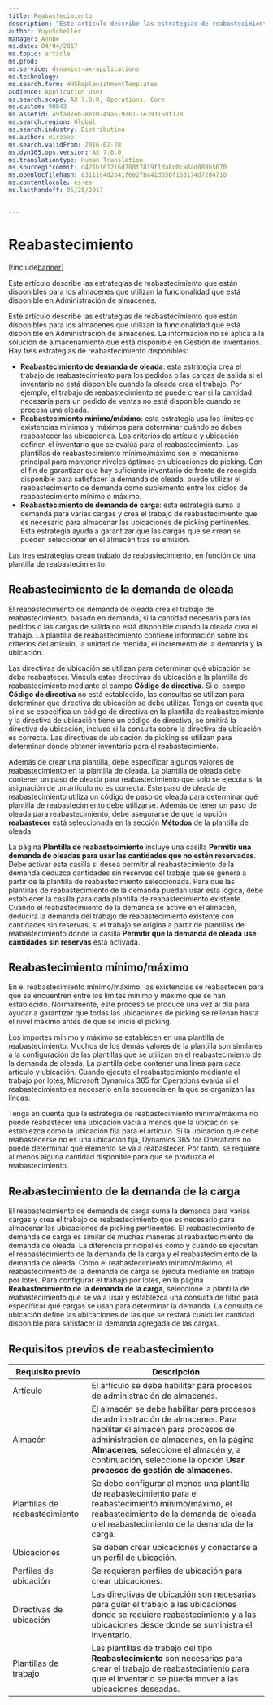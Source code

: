 ```yaml
---
title: Reabastecimiento
description: "Este artículo describe las estrategias de reabastecimiento que están disponibles para los almacenes que utilizan la funcionalidad que está disponible en Administración de almacenes."
author: YuyuScheller
manager: AnnBe
ms.date: 04/04/2017
ms.topic: article
ms.prod: 
ms.service: dynamics-ax-applications
ms.technology: 
ms.search.form: WHSReplenishmentTemplates
audience: Application User
ms.search.scope: AX 7.0.0, Operations, Core
ms.custom: 90043
ms.assetid: 49fa97eb-8e10-49a5-9261-1e393159f178
ms.search.region: Global
ms.search.industry: Distribution
ms.author: mirzaab
ms.search.validFrom: 2016-02-28
ms.dyn365.ops.version: AX 7.0.0
ms.translationtype: Human Translation
ms.sourcegitcommit: d421b161216d700f7819f1da8c0ca8ad089b5670
ms.openlocfilehash: 83111c4d2b41f6e2fba41d550f153174d72d4710
ms.contentlocale: es-es
ms.lasthandoff: 05/25/2017


---
```


# <a name="replenishment"></a>Reabastecimiento

[!include[banner](../includes/banner.md)]


Este artículo describe las estrategias de reabastecimiento que están disponibles para los almacenes que utilizan la funcionalidad que está disponible en Administración de almacenes.

Este artículo describe las estrategias de reabastecimiento que están disponibles para los almacenes que utilizan la funcionalidad que está disponible en Administración de almacenes. La información no se aplica a la solución de almacenamiento que está disponible en Gestión de inventarios. Hay tres estrategias de reabastecimiento disponibles:

-   **Reabastecimiento de demanda de oleada**: esta estrategia crea el trabajo de reabastecimiento para los pedidos o las cargas de salida si el inventario no está disponible cuando la oleada crea el trabajo. Por ejemplo, el trabajo de reabastecimiento se puede crear si la cantidad necesaria para un pedido de ventas no está disponible cuando se procesa una oleada.
-   **Reabastecimiento mínimo/máximo**: esta estrategia usa los límites de existencias mínimos y máximos para determinar cuándo se deben reabastecer las ubicaciones. Los criterios de artículo y ubicación definen el inventario que se evalúa para el reabastecimiento. Las plantillas de reabastecimiento mínimo/máximo son el mecanismo principal para mantener niveles óptimos en ubicaciones de picking. Con el fin de garantizar que hay suficiente inventario de frente de recogida disponible para satisfacer la demanda de oleada, puede utilizar el reabastecimiento de demanda como suplemento entre los ciclos de reabastecimiento mínimo o máximo.
-   **Reabastecimiento de demanda de carga**: esta estrategia suma la demanda para varias cargas y crea el trabajo de reabastecimiento que es necesario para almacenar las ubicaciones de picking pertinentes. Esta estrategia ayuda a garantizar que las cargas que se crean se pueden seleccionar en el almacén tras su emisión.

Las tres estrategias crean trabajo de reabastecimiento, en función de una plantilla de reabastecimiento.

## <a name="wave-demand-replenishment"></a>Reabastecimiento de la demanda de oleada
El reabastecimiento de demanda de oleada crea el trabajo de reabastecimiento, basado en demanda, si la cantidad necesaria para los pedidos o las cargas de salida no está disponible cuando la oleada crea el trabajo. La plantilla de reabastecimiento contiene información sobre los criterios del artículo, la unidad de medida, el incremento de la demanda y la ubicación. 

Las directivas de ubicación se utilizan para determinar qué ubicación se debe reabastecer. Vincula estas directivas de ubicación a la plantilla de reabastecimiento mediante el campo **Código de directiva**. Si el campo **Código de directiva** no está establecido, las consultas se utilizan para determinar qué directiva de ubicación se debe utilizar. Tenga en cuenta que si no se especifica un código de directiva en la plantilla de reabastecimiento y la directiva de ubicación tiene un código de directiva, se omitirá la directiva de ubicación, incluso si la consulta sobre la directiva de ubicación es correcta. Las directivas de ubicación de picking se utilizan para determinar dónde obtener inventario para el reabastecimiento. 

Además de crear una plantilla, debe especificar algunos valores de reabastecimiento en la plantilla de oleada. La plantilla de oleada debe contener un paso de oleada para reabastecimiento que solo se ejecuta si la asignación de un artículo no es correcta. Este paso de oleada de reabastecimiento utiliza un código de paso de oleada para determinar qué plantilla de reabastecimiento debe utilizarse. Además de tener un paso de oleada para reabastecimiento, debe asegurarse de que la opción **reabastecer** está seleccionada en la sección **Métodos** de la plantilla de oleada. 

La página **Plantilla de reabastecimiento** incluye una casilla **Permitir una demanda de oleadas para usar las cantidades que no estén reservadas**. Debe activar esta casilla si desea permitir al reabastecimiento de la demanda deduzca cantidades sin reservas del trabajo que se genera a partir de la plantilla de reabastecimiento seleccionada. Para que las plantillas de reabastecimiento de la demanda puedan usar esta lógica, debe establecer la casilla para cada plantilla de reabastecimiento existente. Cuando el reabastecimiento de la demanda se active en el almacén, deducirá la demanda del trabajo de reabastecimiento existente con cantidades sin reservas, si el trabajo se origina a partir de plantillas de reabastecimiento donde la casilla **Permitir que la demanda de oleada use cantidades sin reservas** está activada.

## <a name="minmax-replenishment"></a>Reabastecimiento mínimo/máximo
En el reabastecimiento mínimo/máximo, las existencias se reabastecen para que se encuentren entre los límites mínimo y máximo que se han establecido. Normalmente, este proceso se produce una vez al día para ayudar a garantizar que todas las ubicaciones de picking se rellenan hasta el nivel máximo antes de que se inicie el picking. 

Los importes mínimo y máximo se establecen en una plantilla de reabastecimiento. Muchos de los demás valores de la plantilla son similares a la configuración de las plantillas que se utilizan en el reabastecimiento de la demanda de oleada. La plantilla debe contener una línea para cada artículo y ubicación. Cuando ejecute el reabastecimiento mediante el trabajo por lotes, Microsoft Dynamics 365 for Operations evalúa si el reabastecimiento es necesario en la secuencia en la que se organizan las líneas. 

Tenga en cuenta que la estrategia de reabastecimiento mínima/máxima no puede reabastecer una ubicación vacía a menos que la ubicación se establezca como la ubicación fija para el artículo. Si la ubicación que debe reabastecerse no es una ubicación fija, Dynamics 365 for Operations no puede determinar qué elemento se va a reabastecer. Por tanto, se requiere al menos alguna cantidad disponible para que se produzca el reabastecimiento.

## <a name="load-demand-replenishment"></a>Reabastecimiento de la demanda de la carga
El reabastecimiento de demanda de carga suma la demanda para varias cargas y crea el trabajo de reabastecimiento que es necesario para almacenar las ubicaciones de picking pertinentes. El reabastecimiento de demanda de carga es similar de muchas maneras al reabastecimiento de demanda de oleada. La diferencia principal es cómo y cuándo se ejecutan el reabastecimiento de la demanda de la carga y el reabastecimiento de la demanda de oleada. Como el reabastecimiento mínimo/máximo, el reabastecimiento de la demanda de carga se ejecuta mediante un trabajo por lotes. Para configurar el trabajo por lotes, en la página **Reabastecimiento de la demanda de la carga**, seleccione la plantilla de reabastecimiento que se va a usar y establezca una consulta de filtro para especificar qué cargas se usan para determinar la demanda. La consulta de ubicación define las ubicaciones de las que se restará cualquier cantidad disponible para satisfacer la demanda agregada de las cargas.

## <a name="replenishment-prerequisites"></a>Requisitos previos de reabastecimiento
| Requisito previo            | Descripción                                                                                                                                                                                                                                        |
|-------------------------|----------------------------------------------------------------------------------------------------------------------------------------------------------------------------------------------------------------------------------------------------|
| Artículo                    | El artículo se debe habilitar para procesos de administración de almacenes.                                                                                                                                                                                       |
| Almacén               | El almacén se debe habilitar para procesos de administración de almacenes. Para habilitar el almacén para procesos de administración de almacenes, en la página **Almacenes**, seleccione el almacén y, a continuación, seleccione la opción **Usar procesos de gestión de almacenes**. |
| Plantillas de reabastecimiento | Se debe configurar al menos una plantilla de reabastecimiento para el reabastecimiento mínimo/máximo, el reabastecimiento de la demanda de oleada o el reabastecimiento de la demanda de la carga.                                                                                                             |
| Ubicaciones               | Se deben crear ubicaciones y conectarse a un perfil de ubicación.                                                                                                                                                                                     |
| Perfiles de ubicación       | Se requieren perfiles de ubicación para crear ubicaciones.                                                                                                                                                                                       |
| Directivas de ubicación     | Las directivas de ubicación son necesarias para guiar el trabajo a las ubicaciones donde se requiere reabastecimiento y a las ubicaciones desde donde se suministra el inventario.                                                                                     |
| Plantillas de trabajo          | Las plantillas de trabajo del tipo **Reabastecimiento** son necesarias para crear el trabajo de reabastecimiento para que el inventario se pueda mover a las ubicaciones deseadas.                                                                                           |







